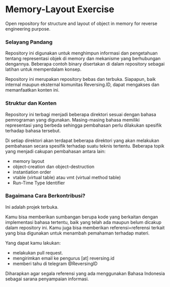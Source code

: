 # Memory-Layout Exercise

Open repository for structure and layout of object in memory for reverse engineering purpose.

### Selayang Pandang

Repository ini digunakan untuk menghimpun informasi dan pengetahuan tentang representasi objek di memory dan mekanisme yang berhubungan dengannya. Beberapa contoh binary disertakan di dalam repository sebagai latihan untuk memperdalam konsep. 

Repository ini merupakan repository bebas dan terbuka. Siapapun, baik internal maupun eksternal komunitas Reversing.ID, dapat mengakses dan memanfaatkan konten ini.

### Struktur dan Konten 

Repository ini terbagi menjadi beberapa direktori sesuai dengan bahasa pemrograman yang digunakan. Masing-masing bahasa memiliki representasi yang berbeda sehingga pembahasan perlu dilakukan spesifik terhadap bahasa tersebut.

Di setiap direktori akan terdapat beberapa direktori yang akan melakukan pembahasan secara spesifik terhadap suatu teknis tertentu. Beberapa topik yang menjadi cakupan pembahasan antara lain:

* memory layout
* object-creation dan object-destruction
* instantiation order
* vtable (virtual table) atau vmt (virtual method table)
* Run-Time Type Identifier

### Bagaimana Cara Berkontribusi?

Ini adalah projek terbuka.

Kamu bisa memberikan sumbangan berupa kode yang berkaitan dengan implementasi bahasa tertentu, baik yang telah ada maupun belum dicakup dalam repository ini. Kamu juga bisa memberikan referensi=referensi terkait yang bisa digunakan untuk menambah pemahaman terhadap materi.

Yang dapat kamu lakukan:

- melakukan pull request.
- mengirimkan email ke pengurus [at] reversing.id
- memberi tahu di telegram @ReversingID

Diharapkan agar segala referensi yang ada menggunakan Bahasa Indonesia sebagai sarana penyampaian informasi.